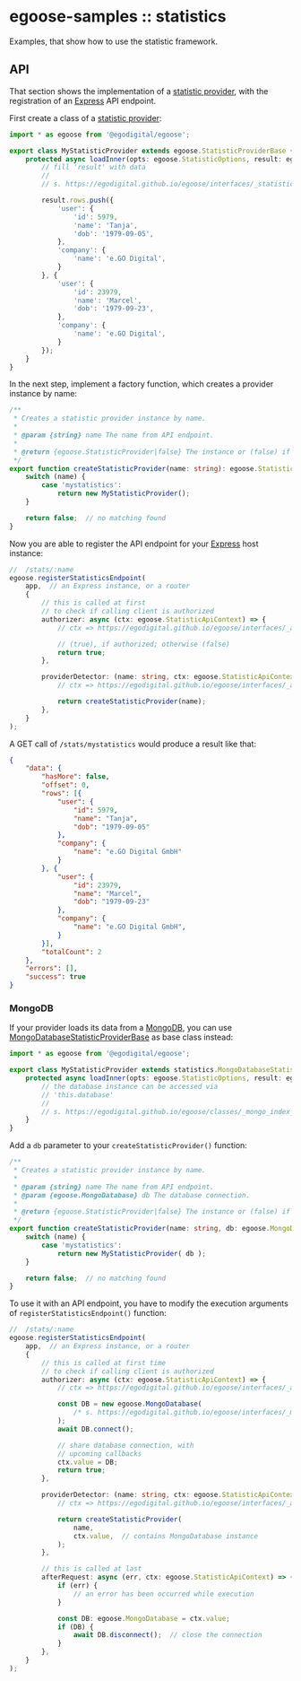 # egoose-samples :: statistics

Examples, that show how to use the statistic framework.

## API

That section shows the implementation of a [statistic provider](https://egodigital.github.io/egoose/classes/_statistics_index_.statisticproviderbase.html), with the registration of an [Express](https://expressjs.com/) API endpoint.

First create a class of a [statistic provider](https://egodigital.github.io/egoose/classes/_statistics_index_.statisticproviderbase.html):

```typescript
import * as egoose from '@egodigital/egoose';

export class MyStatisticProvider extends egoose.StatisticProviderBase {
    protected async loadInner(opts: egoose.StatisticOptions, result: egoose.StatisticResult): Promise<void> {
        // fill 'result' with data
        // 
        // s. https://egodigital.github.io/egoose/interfaces/_statistics_index_.statisticresult.html

        result.rows.push({
            'user': {
                'id': 5979,
                'name': 'Tanja',
                'dob': '1979-09-05',
            },
            'company': {
                'name': 'e.GO Digital',
            }
        }, {
            'user': {
                'id': 23979,
                'name': 'Marcel',
                'dob': '1979-09-23',
            },
            'company': {
                'name': 'e.GO Digital',
            }
        });
    }
}
```

In the next step, implement a factory function, which creates a provider instance by name:

```typescript
/**
 * Creates a statistic provider instance by name.
 * 
 * @param {string} name The name from API endpoint.
 * 
 * @return {egoose.StatisticProvider|false} The instance or (false) if no matching has been found.
 */
export function createStatisticProvider(name: string): egoose.StatisticProvider | false {
    switch (name) {
        case 'mystatistics':
            return new MyStatisticProvider();
    }

    return false;  // no matching found
}
```

Now you are able to register the API endpoint for your [Express](https://expressjs.com/) host instance:

```typescript
//  /stats/:name
egoose.registerStatisticsEndpoint(
    app,  // an Express instance, or a router
    {
        // this is called at first
        // to check if calling client is authorized
        authorizer: async (ctx: egoose.StatisticApiContext) => {
            // ctx => https://egodigital.github.io/egoose/interfaces/_apis_statistics_.statisticapicontext.html

            // (true), if authorized; otherwise (false)
            return true;
        },

        providerDetector: (name: string, ctx: egoose.StatisticApiContext) => {
            // ctx => https://egodigital.github.io/egoose/interfaces/_apis_statistics_.statisticapicontext.html

            return createStatisticProvider(name);
        },
    }
);
```

A GET call of `/stats/mystatistics` would produce a result like that:

```json
{
    "data": {
        "hasMore": false,
        "offset": 0,
        "rows": [{
            "user": {
                "id": 5979,
                "name": "Tanja",
                "dob": "1979-09-05"
            },
            "company": {
                "name": "e.GO Digital GmbH"
            }
        }, {
            "user": {
                "id": 23979,
                "name": "Marcel",
                "dob": "1979-09-23"
            },
            "company": {
                "name": "e.GO Digital GmbH",
            }
        }],
        "totalCount": 2
    },
    "errors": [],
    "success": true
}
```

### MongoDB

If your provider loads its data from a [MongoDB](https://www.mongodb.com/), you can use [MongoDatabaseStatisticProviderBase](https://egodigital.github.io/egoose/classes/_mongo_statistics_.mongodatabasestatisticproviderbase.html) as base class instead:

```typescript
import * as egoose from '@egodigital/egoose';

export class MyStatisticProvider extends statistics.MongoDatabaseStatisticProviderBase {
    protected async loadInner(opts: egoose.StatisticOptions, result: egoose.StatisticResult): Promise<void> {
        // the database instance can be accessed via
        // 'this.database'
        // 
        // s. https://egodigital.github.io/egoose/classes/_mongo_index_.mongodatabase.html
    }
}
```

Add a `db` parameter to your `createStatisticProvider()` function:

```typescript
/**
 * Creates a statistic provider instance by name.
 * 
 * @param {string} name The name from API endpoint.
 * @param {egoose.MongoDatabase} db The database connection.
 * 
 * @return {egoose.StatisticProvider|false} The instance or (false) if no matching has been found.
 */
export function createStatisticProvider(name: string, db: egoose.MongoDatabase): egoose.StatisticProvider | false {
    switch (name) {
        case 'mystatistics':
            return new MyStatisticProvider( db );
    }

    return false;  // no matching found
}
```

To use it with an API endpoint, you have to modify the execution arguments of `registerStatisticsEndpoint()` function:

```typescript
//  /stats/:name
egoose.registerStatisticsEndpoint(
    app,  // an Express instance, or a router
    {
        // this is called at first time
        // to check if calling client is authorized
        authorizer: async (ctx: egoose.StatisticApiContext) => {
            // ctx => https://egodigital.github.io/egoose/interfaces/_apis_statistics_.statisticapicontext.html

            const DB = new egoose.MongoDatabase(
                /* s. https://egodigital.github.io/egoose/interfaces/_mongo_index_.mongodatabaseoptions.html */
            );
            await DB.connect();

            // share database connection, with
            // upcoming callbacks
            ctx.value = DB;
            return true;
        },

        providerDetector: (name: string, ctx: egoose.StatisticApiContext) => {
            // ctx => https://egodigital.github.io/egoose/interfaces/_apis_statistics_.statisticapicontext.html

            return createStatisticProvider(
                name,
                ctx.value,  // contains MongoDatabase instance
            );
        },

        // this is called at last
        afterRequest: async (err, ctx: egoose.StatisticApiContext) => {
            if (err) {
                // an error has been occurred while execution
            }

            const DB: egoose.MongoDatabase = ctx.value;
            if (DB) {
                await DB.disconnect();  // close the connection
            }
        },
    }
);
```
